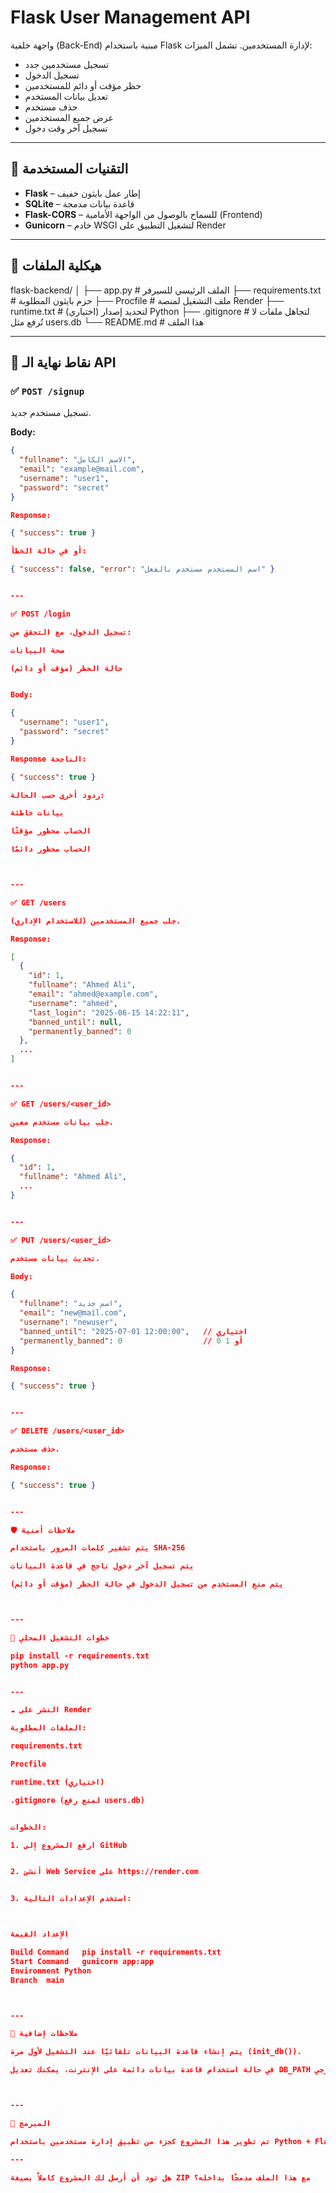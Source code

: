 
# Flask User Management API

واجهة خلفية (Back-End) مبنية باستخدام Flask لإدارة المستخدمين. تشمل الميزات:

- تسجيل مستخدمين جدد
- تسجيل الدخول
- حظر مؤقت أو دائم للمستخدمين
- تعديل بيانات المستخدم
- حذف مستخدم
- عرض جميع المستخدمين
- تسجيل آخر وقت دخول

---

## 🔧 التقنيات المستخدمة

- **Flask** – إطار عمل بايثون خفيف
- **SQLite** – قاعدة بيانات مدمجة
- **Flask-CORS** – للسماح بالوصول من الواجهة الأمامية (Frontend)
- **Gunicorn** – خادم WSGI لتشغيل التطبيق على Render

---

## 📁 هيكلية الملفات

flask-backend/ │ ├── app.py               # الملف الرئيسي للسيرفر ├── requirements.txt     # حزم بايثون المطلوبة ├── Procfile             # ملف التشغيل لمنصة Render ├── runtime.txt          # (اختياري) لتحديد إصدار Python ├── .gitignore           # لتجاهل ملفات لا تُرفع مثل users.db └── README.md            # هذا الملف

---

## 🧪 نقاط نهاية الـ API

### ✅ `POST /signup`

تسجيل مستخدم جديد.

**Body:**
```json
{
  "fullname": "الاسم الكامل",
  "email": "example@mail.com",
  "username": "user1",
  "password": "secret"
}

Response:

{ "success": true }

أو في حالة الخطأ:

{ "success": false, "error": "اسم المستخدم مستخدم بالفعل" }


---

✅ POST /login

تسجيل الدخول، مع التحقق من:

صحة البيانات

حالة الحظر (مؤقت أو دائم)


Body:

{
  "username": "user1",
  "password": "secret"
}

Response الناجحة:

{ "success": true }

ردود أخرى حسب الحالة:

بيانات خاطئة

الحساب محظور مؤقتًا

الحساب محظور دائمًا



---

✅ GET /users

جلب جميع المستخدمين (للاستخدام الإداري).

Response:

[
  {
    "id": 1,
    "fullname": "Ahmed Ali",
    "email": "ahmed@example.com",
    "username": "ahmed",
    "last_login": "2025-06-15 14:22:11",
    "banned_until": null,
    "permanently_banned": 0
  },
  ...
]


---

✅ GET /users/<user_id>

جلب بيانات مستخدم معين.

Response:

{
  "id": 1,
  "fullname": "Ahmed Ali",
  ...
}


---

✅ PUT /users/<user_id>

تحديث بيانات مستخدم.

Body:

{
  "fullname": "اسم جديد",
  "email": "new@mail.com",
  "username": "newuser",
  "banned_until": "2025-07-01 12:00:00",   // اختياري
  "permanently_banned": 0                  // 0 أو 1
}

Response:

{ "success": true }


---

✅ DELETE /users/<user_id>

حذف مستخدم.

Response:

{ "success": true }


---

🛡️ ملاحظات أمنية

يتم تشفير كلمات المرور باستخدام SHA-256

يتم تسجيل آخر دخول ناجح في قاعدة البيانات

يتم منع المستخدم من تسجيل الدخول في حالة الحظر (مؤقت أو دائم)



---

🚀 خطوات التشغيل المحلي

pip install -r requirements.txt
python app.py


---

☁️ النشر على Render

الملفات المطلوبة:

requirements.txt

Procfile

runtime.txt (اختياري)

.gitignore (لمنع رفع users.db)


الخطوات:

1. ارفع المشروع إلى GitHub


2. أنشئ Web Service على https://render.com


3. استخدم الإعدادات التالية:



الإعداد	القيمة

Build Command	pip install -r requirements.txt
Start Command	gunicorn app:app
Environment	Python
Branch	main



---

🧠 ملاحظات إضافية

يتم إنشاء قاعدة البيانات تلقائيًا عند التشغيل لأول مرة (init_db()).

في حالة استخدام قاعدة بيانات دائمة على الإنترنت، يمكنك تعديل DB_PATH ليتصل بسيرفر خارجي.



---

📌 المبرمج

تم تطوير هذا المشروع كجزء من تطبيق إدارة مستخدمين باستخدام Python + Flask + SQLite.

---

هل تود أن أرسل لك المشروع كاملاً بصيغة ZIP مع هذا الملف مدمجًا بداخله؟

